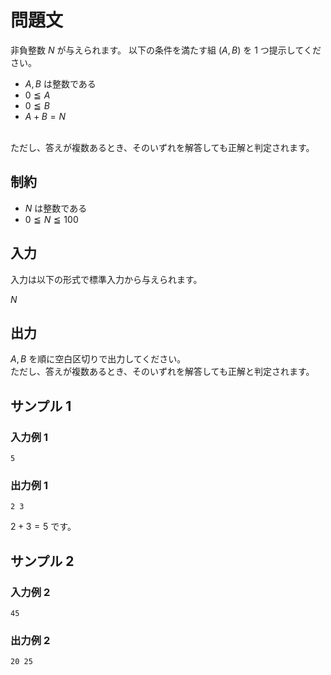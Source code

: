 # 問題文
非負整数 $N$ が与えられます。
以下の条件を満たす組 $(A, B)$ を $1$ つ提示してください。
<br/>
- $A, B$ は整数である
- $0 \leqq A$
- $0 \leqq B$
- $A + B = N$
<br/>
ただし、答えが複数あるとき、そのいずれを解答しても正解と判定されます。

## 制約
- $N$ は整数である
- $0 \leqq N \leqq 100$

## 入力
入力は以下の形式で標準入力から与えられます。

$N$

## 出力
$A, B$ を順に空白区切りで出力してください。  
ただし、答えが複数あるとき、そのいずれを解答しても正解と判定されます。

## サンプル 1
### 入力例 1
```
5
```

### 出力例 1
```
2 3
```

$2 + 3 = 5$ です。

## サンプル 2
### 入力例 2
```
45
```

### 出力例 2
```
20 25
```
